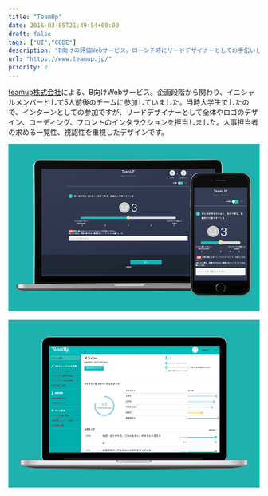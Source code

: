 ```yaml
---
title: "TeamUp"
date: 2016-03-05T21:49:54+09:00
draft: false
tags: ["UI","CODE"]
description: "B向けの評価Webサービス。ローンチ時にリードデザイナーとしてお手伝いしました。"
url: "https://www.teamup.jp/"
priority: 2
---
```


[teamup株式会社](https://www.teamup.jp/corporate)による、B向けWebサービス。企画段階から関わり、イニシャルメンバーとして5人前後のチームに参加していました。当時大学生でしたので、インターンとしての参加ですが、リードデザイナーとして全体やロゴのデザイン、コーディング、フロントのインタラクションを担当しました。人事担当者の求める一覧性、視認性を重視したデザインです。

![スクリーンショット](./ss1.jpg)

![スクリーンショット](./ss2.jpg)
